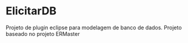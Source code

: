 # ElicitarDB
Projeto de plugin eclipse para modelagem de banco de dados. Projeto baseado no projeto ERMaster 
